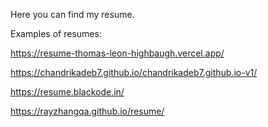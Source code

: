 Here you can find my resume. 

Examples of resumes:

https://resume-thomas-leon-highbaugh.vercel.app/

https://chandrikadeb7.github.io/chandrikadeb7.github.io-v1/

https://resume.blackode.in/

https://rayzhangqa.github.io/resume/
